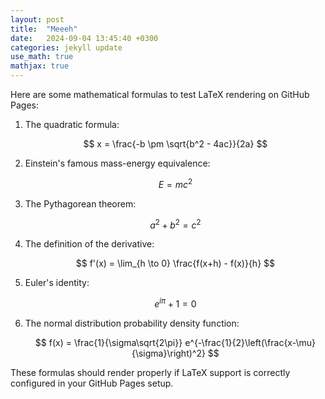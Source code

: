 ```yaml
---
layout: post
title:  "Meeeh"
date:   2024-09-04 13:45:40 +0300
categories: jekyll update
use_math: true
mathjax: true
---
```

Here are some mathematical formulas to test LaTeX rendering on GitHub Pages:

1. The quadratic formula:

   $$ x = \frac{-b \pm \sqrt{b^2 - 4ac}}{2a} $$

2. Einstein's famous mass-energy equivalence:

   $$ E = mc^2 $$

3. The Pythagorean theorem:

   $$ a^2 + b^2 = c^2 $$

4. The definition of the derivative:

   $$ f'(x) = \lim_{h \to 0} \frac{f(x+h) - f(x)}{h} $$

5. Euler's identity:

   $$ e^{i\pi} + 1 = 0 $$

6. The normal distribution probability density function:

   $$ f(x) = \frac{1}{\sigma\sqrt{2\pi}} e^{-\frac{1}{2}\left(\frac{x-\mu}{\sigma}\right)^2} $$

These formulas should render properly if LaTeX support is correctly configured in your GitHub Pages setup.




